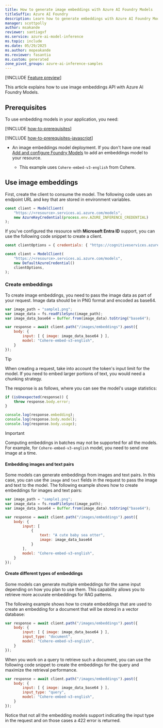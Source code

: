 ```yaml
---
title: How to generate image embeddings with Azure AI Foundry Models
titleSuffix: Azure AI Foundry
description: Learn how to generate embeddings with Azure AI Foundry Models
manager: scottpolly
author: msakande
reviewer: santiagxf
ms.service: azure-ai-model-inference
ms.topic: include
ms.date: 05/29/2025
ms.author: mopeakande
ms.reviewer: fasantia
ms.custom: generated
zone_pivot_groups: azure-ai-inference-samples
---
```


[!INCLUDE [Feature preview](~/reusable-content/ce-skilling/azure/includes/ai-studio/includes/feature-preview.md)]

This article explains how to use image embeddings API with Azure AI Foundry Models.

## Prerequisites

To use embedding models in your application, you need:

[!INCLUDE [how-to-prerequisites](../how-to-prerequisites.md)]

[!INCLUDE [how-to-prerequisites-javascript](../how-to-prerequisites-javascript.md)]

* An image embeddings model deployment. If you don't have one read [Add and configure Foundry Models](../../how-to/create-model-deployments.md) to add an embeddings model to your resource.

  * This example uses `Cohere-embed-v3-english` from Cohere.

## Use image embeddings

First, create the client to consume the model. The following code uses an endpoint URL and key that are stored in environment variables.

```javascript
const client = ModelClient(
    "https://<resource>.services.ai.azure.com/models", 
    new AzureKeyCredential(process.env.AZURE_INFERENCE_CREDENTIAL)
);
```

If you've configured the resource with **Microsoft Entra ID** support, you can use the following code snippet to create a client.

```javascript
const clientOptions = { credentials: { "https://cognitiveservices.azure.com" } };

const client = ModelClient(
    "https://<resource>.services.ai.azure.com/models", 
    new DefaultAzureCredential()
    clientOptions,
);
```

### Create embeddings

To create image embeddings, you need to pass the image data as part of your request. Image data should be in PNG format and encoded as base64.

```javascript
var image_path = "sample1.png";
var image_data = fs.readFileSync(image_path);
var image_data_base64 = Buffer.from(image_data).toString("base64");

var response = await client.path("/images/embeddings").post({
    body: {
        input: [ { image: image_data_base64 } ],
        model: "Cohere-embed-v3-english",
    }
});
```

> [!TIP]
> When creating a request, take into account the token's input limit for the model. If you need to embed larger portions of text, you would need a chunking strategy.

The response is as follows, where you can see the model's usage statistics:


```javascript
if (isUnexpected(response)) {
    throw response.body.error;
}

console.log(response.embedding);
console.log(response.body.model);
console.log(response.body.usage);
```

> [!IMPORTANT]
> Computing embeddings in batches may not be supported for all the models. For example, for `Cohere-embed-v3-english` model, you need to send one image at a time.

#### Embedding images and text pairs

Some models can generate embeddings from images and text pairs. In this case, you can use the `image` and `text` fields in the request to pass the image and text to the model. The following example shows how to create embeddings for images and text pairs:


```javascript
var image_path = "sample1.png";
var image_data = fs.readFileSync(image_path);
var image_data_base64 = Buffer.from(image_data).toString("base64");

var response = await client.path("/images/embeddings").post({
    body: {
        input: [
            {
                text: "A cute baby sea otter",
                image: image_data_base64
            }
        ],
        model: "Cohere-embed-v3-english",
    }
});
```

#### Create different types of embeddings

Some models can generate multiple embeddings for the same input depending on how you plan to use them. This capability allows you to retrieve more accurate embeddings for RAG patterns. 

The following example shows how to create embeddings that are used to create an embedding for a document that will be stored in a vector database:


```javascript
var response = await client.path("/images/embeddings").post({
    body: {
        input: [ { image: image_data_base64 } ],
        input_type: "document",
        model: "Cohere-embed-v3-english",
    }
});
```

When you work on a query to retrieve such a document, you can use the following code snippet to create the embeddings for the query and maximize the retrieval performance.


```javascript
var response = await client.path("/images/embeddings").post({
    body: {
        input: [ { image: image_data_base64 } ],
        input_type: "query",
        model: "Cohere-embed-v3-english",
    }
});
```

Notice that not all the embedding models support indicating the input type in the request and on those cases a 422 error is returned.
